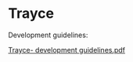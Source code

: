 # Trayce

Development guidelines:

[Trayce- development guidelines.pdf](https://github.com/WinGood/trayce-rn/files/1391599/Trayce-.development.guidelines.pdf)
